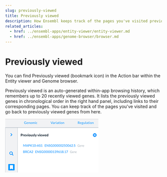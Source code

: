 ```yaml
---
slug: previously-viewed
title: Previously viewed
description: How Ensembl keeps track of the pages you've visited previously
related_articles:
  - href: ../ensembl-apps/entity-viewer/entity-viewer.md
  - href: ../ensembl-apps/genome-browser/browser.md
---
```


# Previously viewed

You can find Previously viewed (bookmark icon) in the Action bar within the Entity viewer and Genome browser.

Previously viewed is an auto-generated within-app browsing history, which remembers up to 20 recently viewed genes. It lists the previously viewed genes in chronological order in the right hand panel, including links to their corresponding pages. You can keep track of the pages you've visited and go back to previously viewed genes from here.

![](media/previously-viewed.png)
